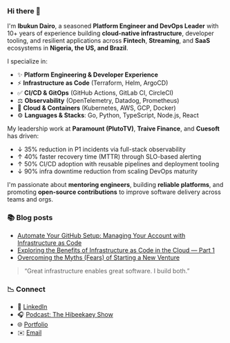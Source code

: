 ### Hi there 👋

I'm **Ibukun Dairo**, a seasoned **Platform Engineer and DevOps Leader** with 10+ years of experience building **cloud-native infrastructure**, developer tooling, and resilient applications across **Fintech**, **Streaming**, and **SaaS** ecosystems in **Nigeria, the US, and Brazil**.

I specialize in:
- ✨ **Platform Engineering & Developer Experience**  
- ⚡️ **Infrastructure as Code** (Terraform, Helm, ArgoCD)
- ✅ **CI/CD & GitOps** (GitHub Actions, GitLab CI, CircleCI)
- ⚖️ **Observability** (OpenTelemetry, Datadog, Prometheus)
- 🚀 **Cloud & Containers** (Kubernetes, AWS, GCP, Docker)
- ⚙️ **Languages & Stacks**: Go, Python, TypeScript, Node.js, React

My leadership work at **Paramount (PlutoTV)**, **Traive Finance**, and **Cuesoft** has driven:
- ↓ 35% reduction in P1 incidents via full-stack observability
- ↑ 40% faster recovery time (MTTR) through SLO-based alerting
- ↑ 50% CI/CD adoption with reusable pipelines and deployment tooling
- ↓ 90% infra downtime reduction from scaling DevOps maturity

I'm passionate about **mentoring engineers**, building **reliable platforms**, and promoting **open-source contributions** to improve software delivery across teams and orgs.

### 📚 Blog posts
- [Automate Your GitHub Setup: Managing Your Account with Infrastructure as Code](https://blog.ibukundairo.com/automate-your-github-setup-managing-your-account-with-infrastructure-as-code-ee0c08f0a601)
- [Exploring the Benefits of Infrastructure as Code in the Cloud — Part 1](https://blog.cuesoft.io/exploring-the-benefits-of-infrastructure-as-code-in-the-cloud-part-1-1bc03b358e15)
- [Overcoming the Myths (Fears) of Starting a New Venture](https://blog.cuesoft.io/overcoming-the-myths-of-starting-a-new-venture-f2a80a17ab86)

> “Great infrastructure enables great software. I build both.”

### 📉 Connect
- 📱 [LinkedIn](https://linkedin.com/in/ibukundairo)
- 🎧 [Podcast: The Hibeekaey Show](https://youtube.com/@hibeekaey)
- 🌐 [Portfolio](https://ibukundairo.com)
- ✉️ [Email](mailto:ibukun.o.dairo@gmail.com)

<!--
**hibeekaey/hibeekaey** is a ✨ _special_ ✨ repository because its `README.md` (this file) appears on your GitHub profile.

Here are some ideas to get you started:

- 🔭 I’m currently working on ...
- 🌱 I’m currently learning ...
- 👯 I’m looking to collaborate on ...
- 🤔 I’m looking for help with ...
- 💬 Ask me about ...
- 📫 How to reach me: ...
- 😄 Pronouns: ...
- ⚡ Fun fact: ...
-->
